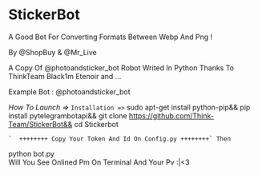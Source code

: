 # StickerBot
A Good Bot For Converting Formats Between Webp And Png !

By @ShopBuy & @Mr_Live

A Copy Of @photoandsticker_bot Robot Writed In Python
 Thanks To
ThinkTeam
Black1m
Etenoir
and ...

Example Bot : @photoandsticker_bot

*How To Launch =>*
  `Installation =>`
  sudo apt-get install python-pip&&
  pip install pytelegrambotapi&&
  git clone https://github.com/Think-Team/StickerBot&&
  cd Stickerbot
  
  
    `  ++++++++ Copy Your Token And Id On Config.py ++++++++` Then
  python bot.py   
  Will You See Onlined Pm On Terminal And Your Pv :|<3
